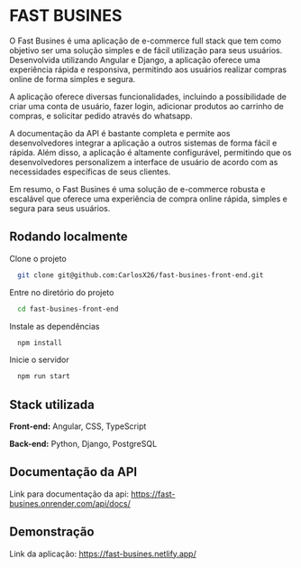 
# FAST BUSINES

O Fast Busines é uma aplicação de e-commerce full stack que tem como objetivo ser uma solução simples e de fácil utilização para seus usuários. Desenvolvida utilizando Angular e Django, a aplicação oferece uma experiência rápida e responsiva, permitindo aos usuários realizar compras online de forma simples e segura.

A aplicação oferece diversas funcionalidades, incluindo a possibilidade de criar uma conta de usuário, fazer login, adicionar produtos ao carrinho de compras, e solicitar pedido através do whatsapp.

A documentação da API é bastante completa e permite aos desenvolvedores integrar a aplicação a outros sistemas de forma fácil e rápida. Além disso, a aplicação é altamente configurável, permitindo que os desenvolvedores personalizem a interface de usuário de acordo com as necessidades específicas de seus clientes.

Em resumo, o Fast Busines é uma solução de e-commerce robusta e escalável que oferece uma experiência de compra online rápida, simples e segura para seus usuários.




## Rodando localmente

Clone o projeto

```bash
  git clone git@github.com:CarlosX26/fast-busines-front-end.git
```

Entre no diretório do projeto

```bash
  cd fast-busines-front-end
```

Instale as dependências

```bash
  npm install
```

Inicie o servidor

```bash
  npm run start
```




## Stack utilizada

**Front-end:** Angular, CSS, TypeScript

**Back-end:** Python, Django, PostgreSQL

## Documentação da API


Link para documentação da api: https://fast-busines.onrender.com/api/docs/


## Demonstração

Link da aplicação: https://fast-busines.netlify.app/

